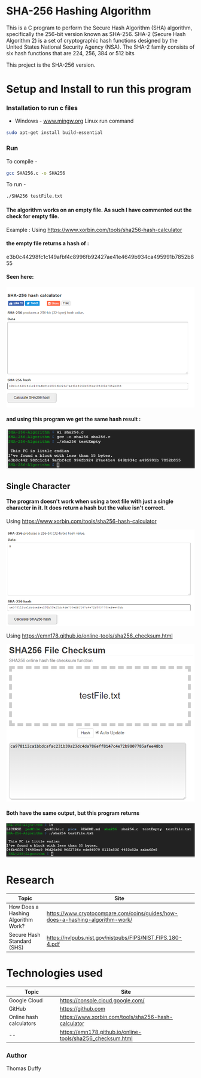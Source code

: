 # SHA-256 Hashing Algorithm
This is a C program to perform the Secure Hash Algorithm (SHA) algorithm, specifically the 256-bit version known as SHA-256.
SHA-2 (Secure Hash Algorithm 2) is a set of cryptographic hash functions designed by the United States National Security Agency (NSA). The SHA-2 family consists of six hash functions that are 224, 256, 384 or 512 bits

This project is the SHA-256 version.

# Setup and Install to run this program

### Installation to run c files
- Windows - www.mingw.org
Linux run command
```sh
sudo apt-get install build-essential
```
### Run
To compile -
```sh
gcc SHA256.c -o SHA256
```
To run - 
```sh
./SHA256 testFile.txt
```

#### The algorithm works on an empty file. As such I have commented out the check for empty file.

Example : 
Using https://www.xorbin.com/tools/sha256-hash-calculator 

#### the empty file returns a hash of :

e3b0c44298fc1c149afbf4c8996fb92427ae41e4649b934ca495991b7852b855

#### Seen here:

![alt text](https://raw.githubusercontent.com/DuffyTJ89/SHA-256-Algorithm/master/pics/emptyOnline.PNG)

#### and using this program we get the same hash result :

![alt text](https://raw.githubusercontent.com/DuffyTJ89/SHA-256-Algorithm/master/pics/emptyFileMyProgram.PNG)

## Single Character

#### The program doesn't work when using a text file with just a single character in it. It does return a hash but the value isn't correct.

Using https://www.xorbin.com/tools/sha256-hash-calculator


![alt text](https://raw.githubusercontent.com/DuffyTJ89/SHA-256-Algorithm/master/pics/singleCharOnline.PNG)


Using https://emn178.github.io/online-tools/sha256_checksum.html

![alt text](https://raw.githubusercontent.com/DuffyTJ89/SHA-256-Algorithm/master/pics/singleCharOnline2.PNG)

#### Both have the same output, but this program returns

![alt text](https://raw.githubusercontent.com/DuffyTJ89/SHA-256-Algorithm/master/pics/singleChar.PNG)

# Research 

| Topic | Site |
| ------ | ------ |
| How Does a Hashing Algorithm Work? | https://www.cryptocompare.com/coins/guides/how-does-a-hashing-algorithm-work/ |
| Secure Hash Standard (SHS)  | https://nvlpubs.nist.gov/nistpubs/FIPS/NIST.FIPS.180-4.pdf |

# Technologies used

| Topic | Site |
| ------ | ------ |
| Google Cloud | https://console.cloud.google.com/ |
| GitHub  | https://github.com |
| Online hash calculators  | https://www.xorbin.com/tools/sha256-hash-calculator | 
|--| https://emn178.github.io/online-tools/sha256_checksum.html

 

### Author
Thomas Duffy
